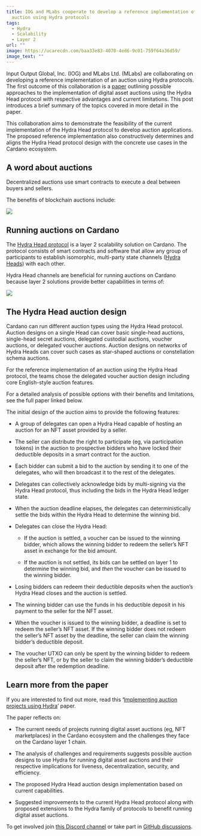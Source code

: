 ```yaml
---
title: IOG and MLabs cooperate to develop a reference implementation of an
  auction using Hydra protocols
tags:
  - Hydra
  - Scalability
  - Layer 2
url: ""
image: https://ucarecdn.com/baa33e83-4070-4ed6-9c01-759f64a36d59/
image_text: ""
---
```


Input Output Global, Inc. (IOG) and MLabs Ltd. (MLabs) are collaborating on developing a reference implementation of an auction using Hydra protocols. The first outcome of this collaboration is a [paper](https://iohk.io/en/blog/posts/2023/01/20/implementing-auction-projects-using-hydra/) outlining possible approaches to the implementation of digital asset auctions using the Hydra Head protocol with respective advantages and current limitations. This post introduces a brief summary of the topics covered in more detail in the paper.

This collaboration aims to demonstrate the feasibility of the current implementation of the Hydra Head protocol to develop auction applications. The proposed reference implementation also constructively determines and aligns the Hydra Head protocol design with the concrete use cases in the Cardano ecosystem.

## A word about auctions

Decentralized auctions use smart contracts to execute a deal between buyers and sellers.

The benefits of blockchain auctions include:

![](https://ucarecdn.com/ba969ca7-6eba-452f-b7f8-936fef92cc70/)

## Running auctions on Cardano

The [Hydra Head protocol](https://hydra.family/head-protocol/) is a layer 2 scalability solution on Cardano. The protocol consists of smart contracts and software that allow any group of participants to establish isomorphic, multi-party state channels ([Hydra Heads](https://iohk.io/en/blog/posts/2022/02/03/implementing-hydra-heads-the-first-step-towards-the-full-hydra-vision/)) with each other.

Hydra Head channels are beneficial for running auctions on Cardano because layer 2 solutions provide better capabilities in terms of:

![](https://ucarecdn.com/f6456949-628a-4afd-a35e-a00a7e67c02d/)

## The Hydra Head auction design

Cardano can run different auction types using the Hydra Head protocol. Auction designs on a single Head can cover basic single-head auctions, single-head secret auctions, delegated custodial auctions, voucher auctions, or delegated voucher auctions. Auction designs on networks of Hydra Heads can cover such cases as star-shaped auctions or constellation schema auctions.

For the reference implementation of an auction using the Hydra Head protocol, the teams chose the delegated voucher auction design including core English-style auction features.

For a detailed analysis of possible options with their benefits and limitations, see the full paper linked below.

The initial design of the auction aims to provide the following features:

*   A group of delegates can open a Hydra Head capable of hosting an auction for an NFT asset provided by a seller.
    
*   The seller can distribute the right to participate (eg, via participation tokens) in the auction to prospective bidders who have locked their deductible deposits in a smart contract for the auction.
    
*   Each bidder can submit a bid to the auction by sending it to one of the delegates, who will then broadcast it to the rest of the delegates.
    
*   Delegates can collectively acknowledge bids by multi-signing via the Hydra Head protocol, thus including the bids in the Hydra Head ledger state.
    
*   When the auction deadline elapses, the delegates can deterministically settle the bids within the Hydra Head to determine the winning bid.
    
*   Delegates can close the Hydra Head:
    
    *   If the auction is settled, a voucher can be issued to the winning bidder, which allows the winning bidder to redeem the seller’s NFT asset in exchange for the bid amount.
        
    *   If the auction is not settled, its bids can be settled on layer 1 to determine the winning bid, and _then_ the voucher can be issued to the winning bidder.
        
*   Losing bidders can redeem their deductible deposits when the auction’s Hydra Head closes and the auction is settled.
    
*   The winning bidder can use the funds in his deductible deposit in his payment to the seller for the NFT asset.
    
*   When the voucher is issued to the winning bidder, a deadline is set to redeem the seller’s NFT asset. If the winning bidder does not redeem the seller’s NFT asset by the deadline, the seller can claim the winning bidder’s deductible deposit.
    
*   The voucher UTXO can only be spent by the winning bidder to redeem the seller’s NFT, or by the seller to claim the winning bidder’s deductible deposit after the redemption deadline.
    

## Learn more from the paper

If you are interested to find out more, read this **‘**[Implementing auction projects using Hydra](https://iohk.io/en/blog/posts/2023/01/20/implementing-auction-projects-using-hydra/)’ paper.

The paper reflects on:

*   The current needs of projects running digital asset auctions (eg, NFT marketplaces) in the Cardano ecosystem and the challenges they face on the Cardano layer 1 chain.
    
*   The analysis of challenges and requirements suggests possible auction designs to use Hydra for running digital asset auctions and their respective implications for liveness, decentralization, security, and efficiency.
    
*   The proposed Hydra Head auction design implementation based on current capabilities.
    
*   Suggested improvements to the current Hydra Head protocol along with proposed extensions to the Hydra family of protocols to benefit running digital asset auctions.
    

To get involved join [this Discord channel](https://discord.gg/Qq5vNTg9PT) or take part in [GitHub discussions](https://github.com/input-output-hk/hydra/discussions).
